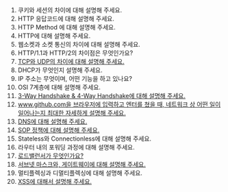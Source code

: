1. 쿠키와 세션의 차이에 대해 설명해 주세요.
2. HTTP 응답코드에 대해 설명해 주세요.
3. HTTP Method 에 대해 설명해 주세요.
4. HTTP에 대해 설명해 주세요.
5. 웹소켓과 소켓 통신의 차이에 대해 설명해 주세요.
6. HTTP/1.1과 HTTP/2의 차이점은 무엇인가요?
7. [TCP와 UDP의 차이에 대해 설명해 주세요.](https://hyeromon.tistory.com/90)
8. DHCP가 무엇인지 설명해 주세요.
9. IP 주소는 무엇이며, 어떤 기능을 하고 있나요?
10. OSI 7계층에 대해 설명해 주세요.
11. [3-Way Handshake & 4-Way Handshake에 대해 설명해 주세요.](https://hyeromon.tistory.com/92)
13. [www.github.com을 브라우저에 입력하고 엔터를 쳤을 때, 네트워크 상 어떤 일이 일어나는지 최대한 자세하게 설명해 주세요.](https://hyeromon.tistory.com/91)
14. [DNS에 대해 설명해 주세요.](https://hyeromon.tistory.com/93)
15. [SOP 정책에 대해 설명해 주세요.](https://hyeromon.tistory.com/97)
16. Stateless와 Connectionless에 대해 설명해 주세요.
17. 라우터 내의 포워딩 과정에 대해 설명해 주세요.
18. [로드밸런서가 무엇인가요?](https://hyeromon.tistory.com/94)
19. [서브넷 마스크와, 게이트웨이에 대해 설명해 주세요.](https://hyeromon.tistory.com/95)
20. 멀티플렉싱과 디멀티플렉싱에 대해 설명해 주세요.
21. [XSS에 대해서 설명해 주세요.](https://hyeromon.tistory.com/96)
